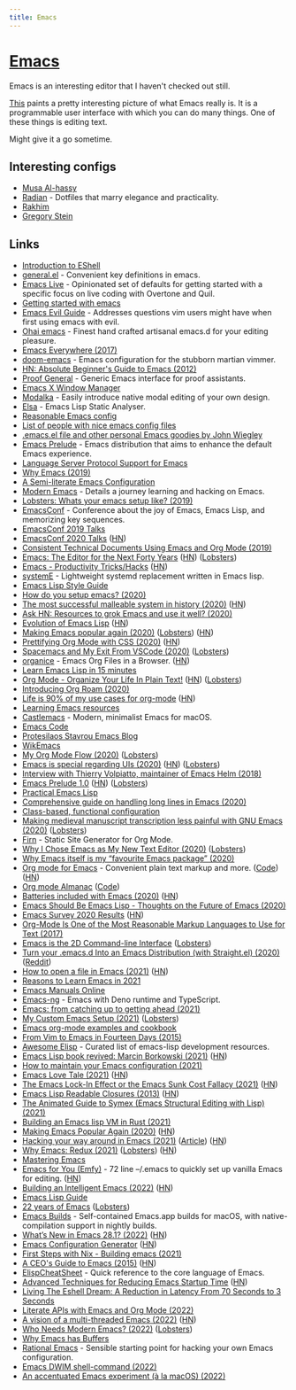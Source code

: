 ```yaml
---
title: Emacs
---
```


# [Emacs](https://www.gnu.org/software/emacs/)

Emacs is an interesting editor that I haven't checked out still.

[This](https://www.reddit.com/r/emacs/comments/74hetz/emacs_everywhere/) paints a pretty interesting picture of what Emacs really is. It is a programmable user interface with which you can do many things. One of these things is editing text.

Might give it a go sometime.

## Interesting configs

- [Musa Al-hassy](https://github.com/alhassy/emacs.d)
- [Radian](https://github.com/raxod502/radian) - Dotfiles that marry elegance and practicality.
- [Rakhim](https://github.com/freetonik/emacs-dotfiles)
- [Gregory Stein](https://github.com/gjstein/emacs.d)

## Links

- [Introduction to EShell](https://www.youtube.com/watch?v=RhYNu6i_uY4)
- [general.el](https://github.com/noctuid/general.el) - Convenient key definitions in emacs.
- [Emacs Live](https://github.com/overtone/emacs-live) - Opinionated set of defaults for getting started with a specific focus on live coding with Overtone and Quil.
- [Getting started with emacs](http://www.howardism.org/Technical/Emacs/emacs-getting-started.html)
- [Emacs Evil Guide](https://github.com/noctuid/evil-guide) - Addresses questions vim users might have when first using emacs with evil.
- [Ohai emacs](https://github.com/bodil/ohai-emacs) - Finest hand crafted artisanal emacs.d for your editing pleasure.
- [Emacs Everywhere (2017)](https://ambrevar.xyz/emacs-everywhere/)
- [doom-emacs](https://github.com/hlissner/doom-emacs) - Emacs configuration for the stubborn martian vimmer.
- [HN: Absolute Beginner's Guide to Emacs (2012)](https://news.ycombinator.com/item?id=18598544)
- [Proof General](https://github.com/ProofGeneral/PG) - Generic Emacs interface for proof assistants.
- [Emacs X Window Manager](https://github.com/ch11ng/exwm)
- [Modalka](https://github.com/mrkkrp/modalka) - Easily introduce native modal editing of your own design.
- [Elsa](https://github.com/emacs-elsa/Elsa) - Emacs Lisp Static Analyser.
- [Reasonable Emacs config](https://github.com/purcell/emacs.d)
- [List of people with nice emacs config files](https://github.com/caisah/emacs.dz)
- [.emacs.el file and other personal Emacs goodies by John Wiegley](https://github.com/jwiegley/dot-emacs)
- [Emacs Prelude](https://github.com/bbatsov/prelude) - Emacs distribution that aims to enhance the default Emacs experience.
- [Language Server Protocol Support for Emacs](https://github.com/emacs-lsp/lsp-mode)
- [Why Emacs (2019)](https://www.birkey.co/2019-08-04-why-emacs.html)
- [A Semi-literate Emacs Configuration](https://zge.us.to/emacs.d.html)
- [Modern Emacs](http://www.modernemacs.com/) - Details a journey learning and hacking on Emacs.
- [Lobsters: Whats your emacs setup like? (2019)](https://lobste.rs/s/754vk6/whats_your_emacs_setup_like)
- [EmacsConf](https://emacsconf.org/) - Conference about the joy of Emacs, Emacs Lisp, and memorizing key sequences.
- [EmacsConf 2019 Talks](https://lists.gnu.org/archive/html/emacsconf-discuss/2019-11/msg00002.html)
- [EmacsConf 2020 Talks](https://lists.gnu.org/archive/html/emacsconf-discuss/2020-12/msg00000.html) ([HN](https://news.ycombinator.com/item?id=25324311))
- [Consistent Technical Documents Using Emacs and Org Mode (2019)](https://www.youtube.com/watch?v=0g9BcZvQbXU)
- [Emacs: The Editor for the Next Forty Years](https://media.emacsconf.org/2019/26.html) ([HN](https://news.ycombinator.com/item?id=21638197)) ([Lobsters](https://lobste.rs/s/qzu97s/emacs_editor_for_next_forty_years))
- [Emacs - Productivity Tricks/Hacks](http://www.mycpu.org/emacs-productivity-setup/) ([HN](https://news.ycombinator.com/item?id=22129636))
- [systemE](https://github.com/a-schaefers/systemE) - Lightweight systemd replacement written in Emacs lisp.
- [Emacs Lisp Style Guide](https://github.com/bbatsov/emacs-lisp-style-guide)
- [How do you setup emacs? (2020)](https://lobste.rs/s/uv4xpv/how_do_you_setup_emacs)
- [The most successful malleable system in history (2020)](https://malleable.systems/blog/2020/04/01/the-most-successful-malleable-system-in-history/) ([HN](https://news.ycombinator.com/item?id=22875106))
- [Ask HN: Resources to grok Emacs and use it well? (2020)](https://news.ycombinator.com/item?id=22881808)
- [Evolution of Emacs Lisp](https://dl.acm.org/doi/10.1145/3386324) ([HN](https://news.ycombinator.com/item?id=23080417))
- [Making Emacs popular again (2020)](https://lwn.net/SubscriberLink/819452/1480c3a59d3d9093/) ([Lobsters](https://lobste.rs/s/ueqxbu/making_emacs_popular_again)) ([HN](https://news.ycombinator.com/item?id=23107123))
- [Prettifying Org Mode with CSS (2020)](https://sandyuraz.com/articles/orgmode-css/) ([HN](https://news.ycombinator.com/item?id=23130104))
- [Spacemacs and My Exit From VSCode (2020)](https://dev.to/zamhaq/spacemacs-and-my-exit-from-vscode-54o2) ([Lobsters](https://lobste.rs/s/zc0shz/spacemacs_my_exit_from_vscode))
- [organice](https://organice.200ok.ch/) - Emacs Org Files in a Browser. ([HN](https://news.ycombinator.com/item?id=23151902))
- [Learn Emacs Lisp in 15 minutes](https://bzg.fr/en/learn-emacs-lisp-in-15-minutes.html/)
- [Org Mode - Organize Your Life In Plain Text!](http://doc.norang.ca/org-mode.html) ([HN](https://news.ycombinator.com/item?id=23299993)) ([Lobsters](https://lobste.rs/s/e8tydo/org_mode_organize_your_life_plain_text))
- [Introducing Org Roam (2020)](https://blog.jethro.dev/posts/introducing_org_roam/)
- [Life is 90% of my use cases for org-mode](http://stormrider.io/ninety-pct.html) ([HN](https://news.ycombinator.com/item?id=23672473))
- [Learning Emacs resources](https://emacsredux.com/resources/)
- [Castlemacs](https://github.com/freetonik/castlemacs) - Modern, minimalist Emacs for macOS.
- [Emacs Code](https://github.com/emacs-mirror/emacs)
- [Protesilaos Stavrou Emacs Blog](https://protesilaos.com/)
- [WikEmacs](http://wikemacs.org/wiki/Main_Page)
- [My Org Mode Flow (2020)](https://christine.website/blog/org-mode-flow-2020-09-08) ([Lobsters](https://lobste.rs/s/dqexwp/my_org_mode_flow))
- [Emacs is special regarding UIs (2020)](https://lists.gnu.org/archive/html/emacs-devel/2020-09/msg00286.html) ([HN](https://news.ycombinator.com/item?id=24430108)) ([Lobsters](https://lobste.rs/s/yvmkmt/emacs_is_very_special_regarding_uis))
- [Interview with Thierry Volpiatto, maintainer of Emacs Helm (2018)](https://sachachua.com/blog/2018/09/interview-with-thierry-volpiatto/)
- [Emacs Prelude 1.0](https://emacsredux.com/blog/2020/09/15/emacs-prelude-1-0/) ([HN](https://news.ycombinator.com/item?id=24480448)) ([Lobsters](https://lobste.rs/s/egkt4n/emacs_prelude_1_0))
- [Practical Emacs Lisp](http://ergoemacs.org/emacs/elisp.html)
- [Comprehensive guide on handling long lines in Emacs (2020)](https://200ok.ch/posts/2020-09-29_comprehensive_guide_on_handling_long_lines_in_emacs.html)
- [Class-based, functional configuration](https://nyxt.atlas.engineer/article/class-based-functional-configuration.org)
- [Making medieval manuscript transcription less painful with GNU Emacs (2020)](https://josephrjohnson.georgetown.domains/posts/emacs-transcriptions/) ([Lobsters](https://lobste.rs/s/defzbh/making_medieval_manuscript))
- [Firn](https://github.com/theiceshelf/firn) - Static Site Generator for Org Mode.
- [Why I Chose Emacs as My New Text Editor (2020)](https://takeonrules.com/2020/10/18/why-i-chose-emacs-as-my-new-text-editor/) ([Lobsters](https://lobste.rs/s/4cgvyb/why_i_chose_emacs_as_my_new_text_editor))
- [Why Emacs itself is my “favourite Emacs package” (2020)](https://protesilaos.com/codelog/2020-10-21-emacs-favourite-package/)
- [Org mode for Emacs](https://orgmode.org/) - Convenient plain text markup and more. ([Code](https://github.com/bzg/org-mode)) ([HN](https://news.ycombinator.com/item?id=24903311))
- [Org mode Almanac](https://alphapapa.github.io/org-almanac/) ([Code](https://github.com/alphapapa/org-almanac))
- [Batteries included with Emacs (2020)](https://karthinks.com/software/batteries-included-with-emacs/) ([HN](https://news.ycombinator.com/item?id=29342176))
- [Emacs Should Be Emacs Lisp - Thoughts on the Future of Emacs (2020)](https://archive.fosdem.org/2020/schedule/event/emacsthoughts/)
- [Emacs Survey 2020 Results](https://emacssurvey.org/2020/) ([HN](https://news.ycombinator.com/item?id=25388353))
- [Org-Mode Is One of the Most Reasonable Markup Languages to Use for Text (2017)](https://karl-voit.at/2017/09/23/orgmode-as-markup-only/)
- [Emacs is the 2D Command-line Interface](http://hongchao.me/cli-and-emacs/) ([Lobsters](https://lobste.rs/s/iliflm/emacs_is_2d_command_line_interface))
- [Turn your .emacs.d Into an Emacs Distribution (with Straight.el) (2020)](https://countvajhula.com/2020/12/27/turn-your-emacs-d-into-an-emacs-distribution-with-straight-el/) ([Reddit](https://www.reddit.com/r/emacs/comments/kkzyht/turn_your_emacsd_into_an_emacs_distribution_with/))
- [How to open a file in Emacs (2021)](https://www.murilopereira.com/how-to-open-a-file-in-emacs/) ([HN](https://news.ycombinator.com/item?id=25622756))
- [Reasons to Learn Emacs in 2021](https://www.youtube.com/watch?v=bEfYm8sAaQg)
- [Emacs Manuals Online](https://www.gnu.org/software/emacs/manual/)
- [Emacs-ng](https://github.com/emacs-ng/emacs-ng) - Emacs with Deno runtime and TypeScript.
- [Emacs: from catching up to getting ahead (2021)](https://www.murilopereira.com/emacs-from-catching-up-to-getting-ahead/)
- [My Custom Emacs Setup (2021)](https://hristos.co/blog/my-custom-emacs-setup/) ([Lobsters](https://lobste.rs/s/olduw2/my_custom_emacs_setup))
- [Emacs org-mode examples and cookbook](http://ehneilsen.net/notebook/orgExamples/org-examples.html)
- [From Vim to Emacs in Fourteen Days (2015)](https://blog.aaronbieber.com/2015/05/24/from-vim-to-emacs-in-fourteen-days.html)
- [Awesome Elisp](https://github.com/p3r7/awesome-elisp) - Curated list of emacs-lisp development resources.
- [Emacs Lisp book revived: Marcin Borkowski (2021)](http://mbork.pl/2021-05-01_Emacs_Lisp_book_revived) ([HN](https://news.ycombinator.com/item?id=27005000))
- [How to maintain your Emacs configuration (2021)](https://en.liujiacai.net/2021/05/21/emacs-package/)
- [Emacs Love Tale (2021)](https://emacs.love/tales/emacs-love-tale-by-sdp.html) ([HN](https://news.ycombinator.com/item?id=27516073))
- [The Emacs Lock-In Effect or the Emacs Sunk Cost Fallacy (2021)](https://karl-voit.at/2021/07/23/emacs-lock-in/) ([HN](https://news.ycombinator.com/item?id=28091520))
- [Emacs Lisp Readable Closures (2013)](https://nullprogram.com/blog/2013/12/30/) ([HN](https://news.ycombinator.com/item?id=28862735))
- [The Animated Guide to Symex (Emacs Structural Editing with Lisp) (2021)](https://countvajhula.com/2021/09/25/the-animated-guide-to-symex/)
- [Building an Emacs lisp VM in Rust (2021)](https://coredumped.dev/2021/10/21/building-an-emacs-lisp-vm-in-rust/)
- [Making Emacs Popular Again (2020)](https://lwn.net/Articles/819452/) ([HN](https://news.ycombinator.com/item?id=29105032))
- [Hacking your way around in Emacs (2021)](https://leanpub.com/hacking-your-way-emacs/) ([Article](http://mbork.pl/2021-11-06_The_Emacs_Lisp_book_is_finished)) ([HN](https://news.ycombinator.com/item?id=29157859))
- [Why Emacs: Redux (2021)](https://batsov.com/articles/2021/11/16/why-emacs-redux/) ([Lobsters](https://lobste.rs/s/vugqbi/why_emacs_redux)) ([HN](https://news.ycombinator.com/item?id=29239452))
- [Mastering Emacs](https://www.masteringemacs.org/)
- [Emacs for You (Emfy)](https://github.com/susam/emfy) - 72 line –/.emacs to quickly set up vanilla Emacs for editing. ([HN](https://news.ycombinator.com/item?id=29726398))
- [Building an Intelligent Emacs (2022)](https://ianyepan.github.io/posts/emacs-ide/) ([HN](https://news.ycombinator.com/item?id=30308272))
- [Emacs Lisp Guide](https://github.com/chrisdone/elisp-guide)
- [22 years of Emacs](https://arjenwiersma.nl/writeups/emacs/22-years-of-emacs/) ([Lobsters](https://lobste.rs/s/zhwlfz/22_years_emacs))
- [Emacs Builds](https://github.com/jimeh/emacs-builds) - Self-contained Emacs.app builds for macOS, with native-compilation support in nightly builds.
- [What’s New in Emacs 28.1? (2022)](https://www.masteringemacs.org/article/whats-new-in-emacs-28-1) ([HN](https://news.ycombinator.com/item?id=30930816))
- [Emacs Configuration Generator](https://emacs.amodernist.com/) ([HN](https://news.ycombinator.com/item?id=31083515))
- [First Steps with Nix - Building emacs (2021)](https://www.heinrichhartmann.com/posts/2021-08-08-nix-emacs/)
- [A CEO's Guide to Emacs (2015)](https://www.fugue.co/blog/2015-11-11-guide-to-emacs.html) ([HN](https://news.ycombinator.com/item?id=31320610))
- [ElispCheatSheet](https://github.com/alhassy/ElispCheatSheet) - Quick reference to the core language of Emacs.
- [Advanced Techniques for Reducing Emacs Startup Time](https://blog.d46.us/advanced-emacs-startup/) ([HN](https://news.ycombinator.com/item?id=31394001))
- [Living The Eshell Dream: A Reduction in Latency From 70 Seconds to 3 Seconds](https://tdodge.consulting/blog/eshell/background-output-thread)
- [Literate APIs with Emacs and Org Mode (2022)](https://www.kpassa.me/posts/literate2/)
- [A vision of a multi-threaded Emacs (2022)](https://coredumped.dev/2022/05/19/a-vision-of-a-multi-threaded-emacs/) ([HN](https://news.ycombinator.com/item?id=31559818))
- [Who Needs Modern Emacs? (2022)](https://batsov.com/articles/2022/06/01/who-needs-modern-emacs/) ([Lobsters](https://lobste.rs/s/nkea9j/who_needs_modern_emacs))
- [Why Emacs has Buffers](https://www.masteringemacs.org/article/why-emacs-has-buffers)
- [Rational Emacs](https://github.com/SystemCrafters/rational-emacs) - Sensible starting point for hacking your own Emacs configuration.
- [Emacs DWIM shell-command (2022)](https://xenodium.com/emacs-dwim-shell-command/)
- [An accentuated Emacs experiment (à la macOS) (2022)](https://xenodium.com/an-accentuated-emacs-experiment/)

